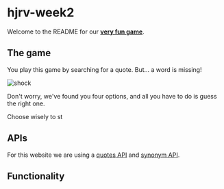 # hjrv-week2

Welcome to the README for our [**very fun game**]().

## The game

You play this game by searching for a quote. But... a word is missing!

![shock](https://media.giphy.com/media/3oEjHKvjqt5pssL99C/giphy.gif)

Don't worry, we've found you four options, and all you have to do is guess the right one.

Choose wisely to st

## APIs

For this website we are using a [quotes API](https://quotes.rest/) and [synonym API](https://www.wordsapi.com/docs/).

## Functionality

